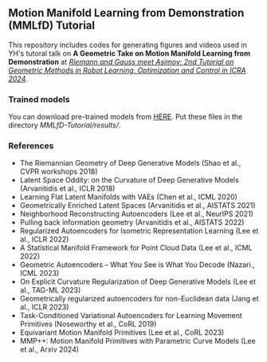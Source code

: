 ## Motion Manifold Learning from Demonstration (MMLfD) Tutorial

This repository includes codes for generating figures and videos used in YH's tutoral talk on 
**A Geometric Take on Motion Manifold Learning from Demonstration**
at *[Riemann and Gauss meet Asimov: 2nd Tutorial on Geometric Methods in Robot Learning, Optimization and Control in ICRA 2024](https://sites.google.com/view/icra-2024-tutorial-geometry/)*. 

### Trained models

You can download pre-trained models from [HERE](https://drive.google.com/drive/folders/1aeHgiGucysqyV9Opx8XQGhm2JLey9FR4?usp=sharing). 
Put these files in the directory *MMLfD-Tutorial/results/*.

### References
* The Riemannian Geometry of Deep Generative Models (Shao et al., CVPR workshops 2018)
* Latent Space Oddity: on the Curvature of Deep Generative Models (Arvanitidis et al., ICLR 2018)
* Learning Flat Latent Manifolds with VAEs (Chen et al., ICML 2020)
* Geometrically Enriched Latent Spaces (Arvanitidis et al., AISTATS 2021)
* Neighborhood Reconstructing Autoencoders (Lee et al., NeurIPS 2021)
* Pulling back information geometry (Arvanitidis et al., AISTATS 2022)
* Regularized Autoencoders for Isometric Representation Learning (Lee et al., ICLR 2022)
* A Statistical Manifold Framework for Point Cloud Data (Lee et al., ICML 2022) 
* Geometric Autoencoders – What You See is What You Decode (Nazari., ICML 2023)
* On Explicit Curvature Regularization of Deep Generative Models (Lee et al., TAG-ML 2023)
* Geometrically regularized autoencoders for non-Euclidean data (Jang et al., ICLR 2023)
* Task-Conditioned Variational Autoencoders for Learning Movement Primitives (Noseworthy et al., CoRL 2019) 
* Equivariant Motion Manifold Primitives (Lee et al., CoRL 2023)
* MMP++: Motion Manifold Primitives with Parametric Curve Models (Lee et al., Arxiv 2024)
